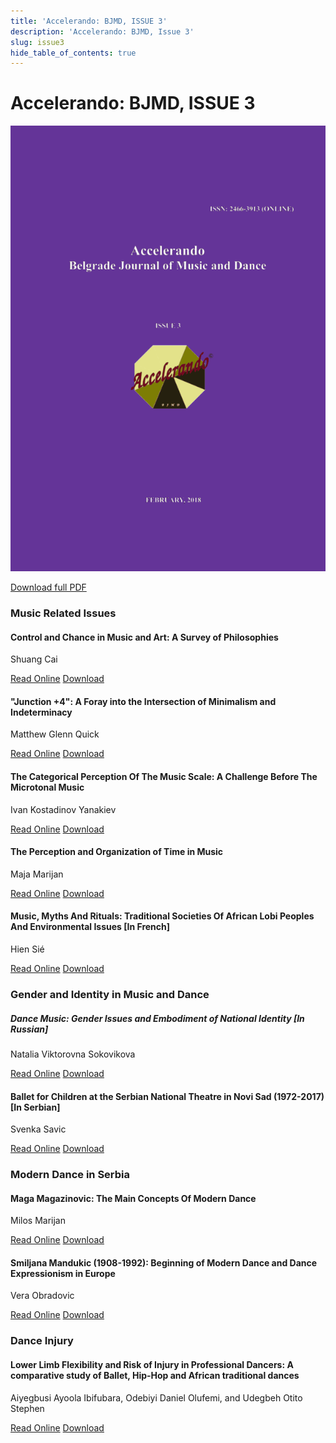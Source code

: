 ```yaml
---
title: 'Accelerando: BJMD, ISSUE 3'
description: 'Accelerando: BJMD, Issue 3'
slug: issue3
hide_table_of_contents: true
---
```


# Accelerando: BJMD, ISSUE 3

<!-- truncate -->

![Accelerndo: BJMD, Issue 3](accelerandoBJMD2018.png)

[Download full PDF](https://accelerandobjmd.weebly.com/uploads/6/9/5/0/6950835/accelerando_bjmd_issue_3.pdf)

### Music Related Issues

#### Control and Chance in Music and Art: A Survey of Philosophies

Shuang Cai

[Read Online](/articles/issue3/control-and-chance-in-music-and-art) [Download](https://drive.google.com/file/d/1eVAqJF-I5D-yXgTJgEahwsAYfP2Vn6CK/view)

#### "Junction +4": A Foray into the Intersection of Minimalism and Indeterminacy

Matthew Glenn Quick

[Read Online](/articles/issue3/the-intersection-of-minimalism-and-indeterminacy) [Download](https://drive.google.com/file/d/1CMcpDxHPXpUXiRRN7JQhJERn5Ymb_OYl/view?usp=sharing)

#### The Categorical Perception Of The Music Scale: A Challenge Before The Microtonal Music

Ivan Kostadinov Yanakiev

[Read Online](/articles/issue3/the-categorical-perception-of-music-scale) [Download](https://drive.google.com/file/d/1NYV-oxARIwhoy-XtcsNt2o_HRy-ZEe3u/view?usp=sharing)

#### The Perception and Organization of Time in Music

Maja Marijan

[Read Online](/articles/issue3/the-perception-and-organization-of-time-in-music) [Download](https://drive.google.com/file/d/19d1Nux48cCJu-NdkEeqWlmlgCloJ6crr/view?usp=sharing)

#### Music, Myths And Rituals: Traditional Societies Of African Lobi Peoples And Environmental Issues [In French]

Hien Sié

[Read Online](/articles/issue3/traditional-societies-of-african-lobi-peoples-and-environmental-issues) [Download](https://drive.google.com/file/d/1b4pS7Q_-de0hiZvJ2L2tirWBAURjSdVc/view?usp=sharing)

### Gender and Identity in Music and Dance

##### Dance Music: Gender Issues and Embodiment of National Identity [In Russian]

Natalia Viktorovna Sokovikova​

[Read Online](/articles/issue3/function-and-structure-of-yoruba-songs-on-dental-health) [Download](https://drive.google.com/file/d/1VgEw2FExvPw6Gnbw-fuaDFFi4H8t9l1_/view?usp=sharing)

#### Ballet for Children at the Serbian National Theatre in Novi Sad (1972-2017) [In Serbian]

Svenka Savic

[Read Online](/articles/issue3/function-and-structure-of-yoruba-songs-on-dental-health) [Download](https://drive.google.com/file/d/1T2tJFqkXT6aonjb-e7m11lFWkKP3GcMM/view?usp=sharing)

### Modern Dance in Serbia

#### Maga Magazinovic: The Main Concepts Of Modern Dance

Milos Marijan

[Read Online](/articles/issue3/function-and-structure-of-yoruba-songs-on-dental-health) [Download](https://drive.google.com/file/d/18v9RwgZd0taqrB-CEEEgm6gP3l4Km_s4/view?usp=sharing)

#### Smiljana Mandukic (1908-1992): Beginning of Modern Dance and Dance Expressionism in Europe

Vera Obradovic

[Read Online](/articles/issue3/function-and-structure-of-yoruba-songs-on-dental-health) [Download](https://drive.google.com/file/d/1Qzc8wgBtxHM1zJiDmBw2mvdZ1wt68QhV/view?usp=sharing)

### Dance Injury

#### Lower Limb Flexibility and Risk of Injury in Professional Dancers: A comparative study of Ballet, Hip-Hop and African traditional dances

Aiyegbusi Ayoola Ibifubara, Odebiyi Daniel Olufemi, and Udegbeh Otito Stephen

[Read Online](/articles/issue3/function-and-structure-of-yoruba-songs-on-dental-health) [Download](https://drive.google.com/file/d/1mFiqU9JxWNpdB_Vd3r_wAiiGWFc8cx8R/view?usp=sharing)
